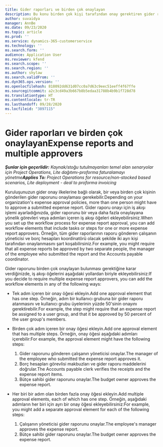 ```yaml
---
title: Gider raporları ve birden çok onaylayan
description: Bu konu birden çok kişi tarafından onay gerektiren gider raporları hakkında bilgi sağlar.
author: suvaidya
manager: AnnBe
ms.date: 09/23/2020
ms.topic: article
ms.prod: ''
ms.service: dynamics-365-customerservice
ms.technology: ''
ms.search.form: ''
audience: Application User
ms.reviewer: kfend
ms.search.scope: ''
ms.search.region: ''
ms.author: shylaw
ms.search.validFrom: ''
ms.dyn365.ops.version: ''
ms.openlocfilehash: 818092dd631d07cc0a7d63c9eec51eeff4f67ffe
ms.sourcegitcommit: a2c3cd49a3b667b8b5edaa31788b4b9b1f728d78
ms.translationtype: HT
ms.contentlocale: tr-TR
ms.lasthandoff: 09/28/2020
ms.locfileid: "3897115"
---
```

# <a name="expense-reports-and-multiple-approvers"></a><span data-ttu-id="0b022-103">Gider raporları ve birden çok onaylayan</span><span class="sxs-lookup"><span data-stu-id="0b022-103">Expense reports and multiple approvers</span></span>

<span data-ttu-id="0b022-104">_**Şunlar için geçerlidir:** Kaynak/stoğu tutulmayanları temel alan senaryolar için Project Operations, Lite dağıtımı-proforma faturalamayı yönetme_</span><span class="sxs-lookup"><span data-stu-id="0b022-104">_**Applies To:** Project Operations for resource/non-stocked based scenarios, Lite deployment - deal to proforma invoicing_</span></span>

<span data-ttu-id="0b022-105">Kuruluşunuzun gider onay ilkelerine bağlı olarak, bir veya birden çok kişinin gönderilen gider raporunu onaylaması gerekebilir.</span><span class="sxs-lookup"><span data-stu-id="0b022-105">Depending on your organization's expense approval policies, more than one person might have to approve a submitted expense report.</span></span> <span data-ttu-id="0b022-106">Gider raporu onayı için iş akışı işlemi ayarladığınızda, gider raporunu bir veya daha fazla onaylayana yönelik görevleri veya adımları içeren iş akışı öğeleri ekleyebilirsiniz.</span><span class="sxs-lookup"><span data-stu-id="0b022-106">When you set up the workflow process for expense report approval, you can add workflow elements that include tasks or steps for one or more expense report approvers.</span></span> <span data-ttu-id="0b022-107">Örneğin, tüm gider raporlarının raporu gönderen çalışanın yöneticisi ve borç hesapları koordinatörü olacak şekilde iki ayrı kişi tarafından onaylanmasını şart koşabilirsiniz.</span><span class="sxs-lookup"><span data-stu-id="0b022-107">For example, you might require that all expense reports be approved by two separate people, the manager of the employee who submitted the report and the Accounts payable coordinator.</span></span>

<span data-ttu-id="0b022-108">Gider raporunu birden çok onaylayan bulunması gerektiğine karar verdiğinizde, iş akışı öğelerini aşağıdaki yollardan biriyle ekleyebilirsiniz:</span><span class="sxs-lookup"><span data-stu-id="0b022-108">If you decide to require multiple expense report approvers, you can add the workflow elements in any of the following ways:</span></span>

- <span data-ttu-id="0b022-109">Tek adım içeren bir onay öğesi ekleyin.</span><span class="sxs-lookup"><span data-stu-id="0b022-109">Add one approval element that has one step.</span></span> <span data-ttu-id="0b022-110">Örneğin, adım bir kullanıcı grubuna bir gider raporu atanmasını ve kullanıcı grubu üyelerinin yüzde 50'sinin onayını gerektirebilir.</span><span class="sxs-lookup"><span data-stu-id="0b022-110">For example, the step might require that an expense report be assigned to a user group, and that it be approved by 50 percent of the user group's members.</span></span>
- <span data-ttu-id="0b022-111">Birden çok adım içeren bir onay öğesi ekleyin.</span><span class="sxs-lookup"><span data-stu-id="0b022-111">Add one approval element that has multiple steps.</span></span> <span data-ttu-id="0b022-112">Örneğin, onay öğesi aşağıdaki adımları içerebilir:</span><span class="sxs-lookup"><span data-stu-id="0b022-112">For example, the approval element might have the following steps:</span></span>

    1. <span data-ttu-id="0b022-113">Gider raporunu gönderen çalışanın yöneticisi onaylar.</span><span class="sxs-lookup"><span data-stu-id="0b022-113">The manager of the employee who submitted the expense report approves it.</span></span>
    2. <span data-ttu-id="0b022-114">Borç hesapları görevlisi makbuzları ve gider raporu maddelerini doğrular.</span><span class="sxs-lookup"><span data-stu-id="0b022-114">The Accounts payable clerk verifies the receipts and the expense report items.</span></span>
    3. <span data-ttu-id="0b022-115">Bütçe sahibi gider raporunu onaylar.</span><span class="sxs-lookup"><span data-stu-id="0b022-115">The budget owner approves the expense report.</span></span>

- <span data-ttu-id="0b022-116">Her biri bir adım olan birden fazla onay öğesi ekleyin.</span><span class="sxs-lookup"><span data-stu-id="0b022-116">Add multiple approval elements, each of which has one step.</span></span> <span data-ttu-id="0b022-117">Örneğin, aşağıdaki adımların her biri için ayrı bir onay öğesi ekleyebilirsiniz:</span><span class="sxs-lookup"><span data-stu-id="0b022-117">For example, you might add a separate approval element for each of the following steps:</span></span>

    1. <span data-ttu-id="0b022-118">Çalışanın yöneticisi gider raporunu onaylar.</span><span class="sxs-lookup"><span data-stu-id="0b022-118">The employee's manager approves the expense report.</span></span>
    2. <span data-ttu-id="0b022-119">Bütçe sahibi gider raporunu onaylar.</span><span class="sxs-lookup"><span data-stu-id="0b022-119">The budget owner approves the expense report.</span></span>
